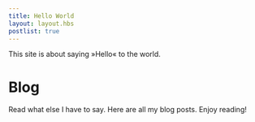 ```yaml
---
title: Hello World
layout: layout.hbs
postlist: true
---
```


This site is about saying »Hello« to the world.

# Blog

Read what else I have to say. Here are all my blog posts. Enjoy reading!
